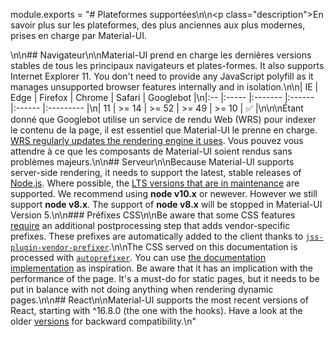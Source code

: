 module.exports = "# Plateformes supportées\n\n<p class=\"description\">En savoir plus sur les plateformes, des plus anciennes aux plus modernes, prises en charge par Material-UI.</p>\n\n## Navigateur\n\nMaterial-UI prend en charge les dernières versions stables de tous les principaux navigateurs et plates-formes. It also supports Internet Explorer 11. You don't need to provide any JavaScript polyfill as it manages unsupported browser features internally and in isolation.\n\n| IE | Edge  | Firefox | Chrome | Safari | Googlebot |\n|:-- |:----- |:------- |:------ |:------ |:--------- |\n| 11 | >= 14 | >= 52   | >= 49  | >= 10  | ✅         |\n\n\nÉtant donné que Googlebot utilise un service de rendu Web (WRS) pour indexer le contenu de la page, il est essentiel que Material-UI le prenne en charge. [WRS regularly updates the rendering engine it uses](https://webmasters.googleblog.com/2019/05/the-new-evergreen-googlebot.html). Vous pouvez vous attendre à ce que les composants de Material-UI soient rendus sans problèmes majeurs.\n\n## Serveur\n\nBecause Material-UI supports server-side rendering, it needs to support the latest, stable releases of [Node.js](https://github.com/nodejs/node). Where possible, the [LTS versions that are in maintenance](https://github.com/nodejs/Release#lts-schedule1) are supported. We recommend using **node v10.x** or newever. However we still support **node v8.x**. The support of **node v8.x** will be stopped in Material-UI Version 5.\n\n### Préfixes CSS\n\nBe aware that some CSS features [require](https://github.com/cssinjs/jss/issues/279) an additional postprocessing step that adds vendor-specific prefixes. These prefixes are automatically added to the client thanks to [`jss-plugin-vendor-prefixer`](https://www.npmjs.com/package/jss-plugin-vendor-prefixer).\n\nThe CSS served on this documentation is processed with [`autoprefixer`](https://www.npmjs.com/package/autoprefixer). You can use [the documentation implementation](https://github.com/Foso/material-ui/blob/47aa5aeaec1d4ac2c08fd0e84277d6b91e497557/pages/_document.js#L123) as inspiration. Be aware that it has an implication with the performance of the page. It's a must-do for static pages, but it needs to be put in balance with not doing anything when rendering dynamic pages.\n\n## React\n\nMaterial-UI supports the most recent versions of React, starting with ^16.8.0 (the one with the hooks). Have a look at the older [versions](https://material-ui.com/versions/) for backward compatibility.\n"